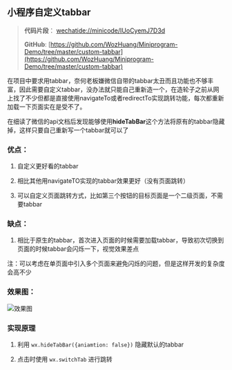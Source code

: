 ## 小程序自定义tabbar ##

> **代码片段**： [wechatide://minicode/IUoCyemJ7D3d](wechatide://minicode/IUoCyemJ7D3d)
> 
> **GitHub**: [https://github.com/WozHuang/Miniprogram-Demo/tree/master/custom-tabbar](https://github.com/WozHuang/Miniprogram-Demo/tree/master/custom-tabbar)

在项目中要求用tabbar，奈何老板嫌微信自带的tabbar太丑而且功能也不够丰富，因此需要自定义tabbar，没办法就只能自己重新造一个，在造轮子之前从网上找了不少但都是直接使用navigateTo或者redirectTo实现跳转功能，每次都重新加载一下页面实在是受不了。

在细读了微信的api文档后发现能够使用**hideTabBar**这个方法将原有的tabbar隐藏掉，这样只要自己重新写一个tabbar就可以了

### 优点： ###

1. 自定义更好看的tabbar

2. 相比其他用navigateTO实现的tabbar效果更好（没有页面跳转）

3. 可以自定义页面跳转方式，比如第三个按钮的目标页面是一个二级页面，不需要tabbar

### 缺点： ###

1. 相比于原生的tabbar，首次进入页面的时候需要加载tabbar，导致初次切换到页面的时候tabbar会闪烁一下，视觉效果差点

注：可以考虑在单页面中引入多个页面来避免闪烁的问题，但是这样开发的复杂度会高不少

### 效果图： ###

![效果图](https://i.imgur.com/1rwaCIN.png)

### 实现原理 ###

1. 利用 `wx.hideTabBar({aniamtion: false})` 隐藏默认的tabbar

2. 点击时使用 `wx.switchTab` 进行跳转